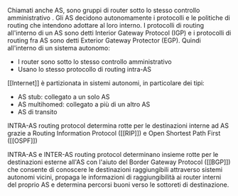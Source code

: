Chiamati anche AS, sono gruppi di router sotto lo stesso controllo amministrativo . Gli AS decidono autonomamente i protocolli e le politiche di routing che intendono adottare al loro interno.
I protocolli di routing all'interno di un AS sono detti Interior Gateway Protocol (IGP) e i protocolli di routing fra AS sono detti Exterior Gateway Protector (EGP).
Quindi all'interno di un sistema autonomo:
- I router sono sotto lo stesso controllo amministrativo
- Usano lo stesso protocollo di routing intra-AS

[[Internet]] è partizionata in sistemi autonomi, in particolare dei tipi:
- AS stub: collegato a un solo AS
- AS multihomed: collegato a più di un altro AS
- AS di transito

INTRA-AS routing protocol determina rotte per le destinazioni interne ad AS grazie a Routing Information Protocol ([[RIP]]) e Open Shortest Path First ([[OSPF]])

INTRA-AS e INTER-AS routing protocol determinano insieme rotte per le destinazioni esterne all'AS con l'aiuto del Border Gateway Protocol ([[BGP]]) che consente di conoscere le destinazioni raggiungibili attraverso sistemi autonomi vicini, propaga le informazioni di raggiungibilità ai router interni del proprio AS e determina percorsi buoni verso le sottoreti di destinazione.